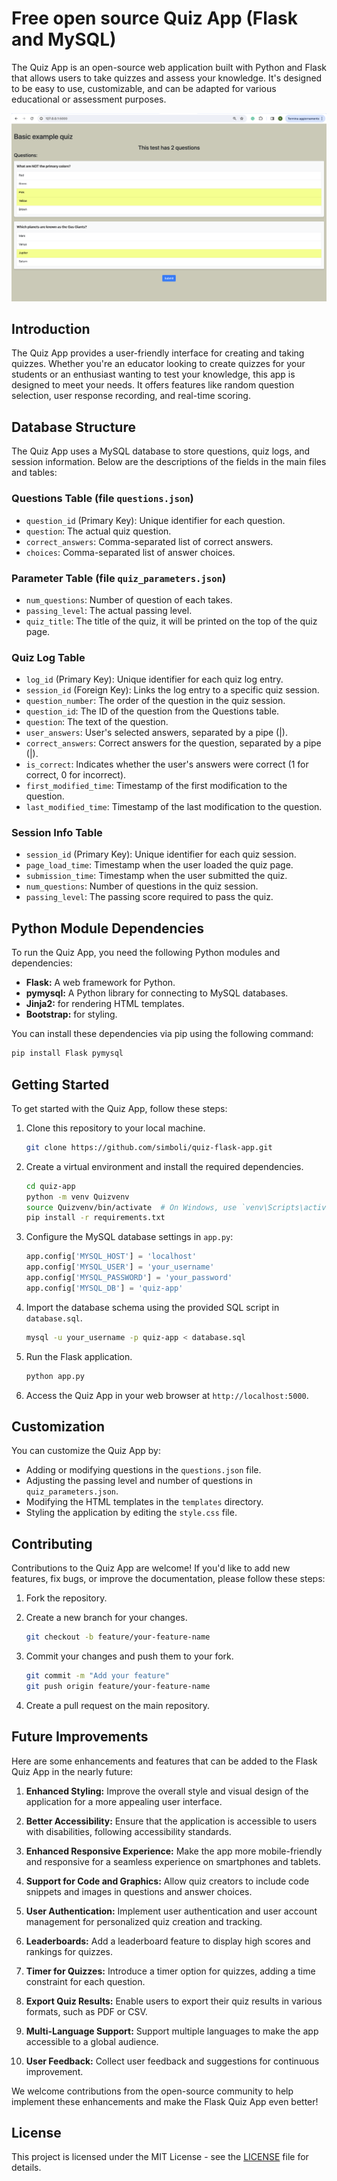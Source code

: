 # Free open source Quiz App (Flask and MySQL)

The Quiz App is an open-source web application built with Python and Flask that allows users to take quizzes and assess your knowledge. It's designed to be easy to use, customizable, and can be adapted for various educational or assessment purposes.

![Quiz App Screenshot 1](https://raw.githubusercontent.com/simboli/quiz-flask-app/main/screenshot/Screen_001.png)

## Introduction

The Quiz App provides a user-friendly interface for creating and taking quizzes. Whether you're an educator looking to create quizzes for your students or an enthusiast wanting to test your knowledge, this app is designed to meet your needs. It offers features like random question selection, user response recording, and real-time scoring.

## Database Structure

The Quiz App uses a MySQL database to store questions, quiz logs, and session information. Below are the descriptions of the fields in the main files and tables:


### Questions Table (file `questions.json`)

- `question_id` (Primary Key): Unique identifier for each question.
- `question`: The actual quiz question.
- `correct_answers`: Comma-separated list of correct answers.
- `choices`: Comma-separated list of answer choices.

### Parameter Table (file `quiz_parameters.json`)

- `num_questions`: Number of question of each takes.
- `passing_level`: The actual passing level.
- `quiz_title`: The title of the quiz, it will be printed on the top of the quiz page.

### Quiz Log Table

- `log_id` (Primary Key): Unique identifier for each quiz log entry.
- `session_id` (Foreign Key): Links the log entry to a specific quiz session.
- `question_number`: The order of the question in the quiz session.
- `question_id`: The ID of the question from the Questions table.
- `question`: The text of the question.
- `user_answers`: User's selected answers, separated by a pipe (|).
- `correct_answers`: Correct answers for the question, separated by a pipe (|).
- `is_correct`: Indicates whether the user's answers were correct (1 for correct, 0 for incorrect).
- `first_modified_time`: Timestamp of the first modification to the question.
- `last_modified_time`: Timestamp of the last modification to the question.

### Session Info Table

- `session_id` (Primary Key): Unique identifier for each quiz session.
- `page_load_time`: Timestamp when the user loaded the quiz page.
- `submission_time`: Timestamp when the user submitted the quiz.
- `num_questions`: Number of questions in the quiz session.
- `passing_level`: The passing score required to pass the quiz.

## Python Module Dependencies

To run the Quiz App, you need the following Python modules and dependencies:

- **Flask:** A web framework for Python.
- **pymysql:** A Python library for connecting to MySQL databases.
- **Jinja2:** for rendering HTML templates.
- **Bootstrap:** for styling.

You can install these dependencies via pip using the following command:

```bash
pip install Flask pymysql
```

## Getting Started

To get started with the Quiz App, follow these steps:

1. Clone this repository to your local machine.

   ```bash
   git clone https://github.com/simboli/quiz-flask-app.git
   ```

2. Create a virtual environment and install the required dependencies.

   ```bash
   cd quiz-app
   python -m venv Quizvenv
   source Quizvenv/bin/activate  # On Windows, use `venv\Scripts\activate`
   pip install -r requirements.txt
   ```

3. Configure the MySQL database settings in `app.py`:

   ```python
   app.config['MYSQL_HOST'] = 'localhost'
   app.config['MYSQL_USER'] = 'your_username'
   app.config['MYSQL_PASSWORD'] = 'your_password'
   app.config['MYSQL_DB'] = 'quiz-app'
   ```

4. Import the database schema using the provided SQL script in `database.sql`.

   ```bash
   mysql -u your_username -p quiz-app < database.sql
   ```

5. Run the Flask application.

   ```bash
   python app.py
   ```

6. Access the Quiz App in your web browser at `http://localhost:5000`.

## Customization

You can customize the Quiz App by:

- Adding or modifying questions in the `questions.json` file.
- Adjusting the passing level and number of questions in `quiz_parameters.json`.
- Modifying the HTML templates in the `templates` directory.
- Styling the application by editing the `style.css` file.

## Contributing

Contributions to the Quiz App are welcome! If you'd like to add new features, fix bugs, or improve the documentation, please follow these steps:

1. Fork the repository.
2. Create a new branch for your changes.

   ```bash
   git checkout -b feature/your-feature-name
   ```

3. Commit your changes and push them to your fork.

   ```bash
   git commit -m "Add your feature"
   git push origin feature/your-feature-name
   ```

4. Create a pull request on the main repository.

## Future Improvements

Here are some enhancements and features that can be added to the Flask Quiz App in the nearly future:

1. **Enhanced Styling:** Improve the overall style and visual design of the application for a more appealing user interface.

2. **Better Accessibility:** Ensure that the application is accessible to users with disabilities, following accessibility standards.

3. **Enhanced Responsive Experience:** Make the app more mobile-friendly and responsive for a seamless experience on smartphones and tablets.

4. **Support for Code and Graphics:** Allow quiz creators to include code snippets and images in questions and answer choices.

5. **User Authentication:** Implement user authentication and user account management for personalized quiz creation and tracking.

6. **Leaderboards:** Add a leaderboard feature to display high scores and rankings for quizzes.

7. **Timer for Quizzes:** Introduce a timer option for quizzes, adding a time constraint for each question.

8. **Export Quiz Results:** Enable users to export their quiz results in various formats, such as PDF or CSV.

9. **Multi-Language Support:** Support multiple languages to make the app accessible to a global audience.

10. **User Feedback:** Collect user feedback and suggestions for continuous improvement.

We welcome contributions from the open-source community to help implement these enhancements and make the Flask Quiz App even better!

## License

This project is licensed under the MIT License - see the [LICENSE](LICENSE) file for details.